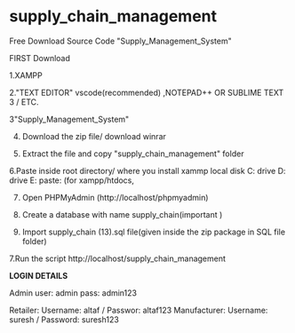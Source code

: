 # supply_chain_management

Free Download Source Code "Supply_Management_System"

FIRST Download

1.XAMPP

2."TEXT EDITOR" vscode(recommended) ,NOTEPAD++ OR SUBLIME TEXT 3 / ETC.

3"Supply_Management_System"

4. Download the zip file/ download winrar

5. Extract the file and copy "supply_chain_management" folder

6.Paste inside root directory/ where you install xammp local disk C: drive D: drive E: paste: (for xampp/htdocs, 

7. Open PHPMyAdmin (http://localhost/phpmyadmin)

8. Create a database with name supply_chain(important )

6. Import supply_chain (13).sql file(given inside the zip package in SQL file folder)

7.Run the script http://localhost/supply_chain_management


**LOGIN DETAILS** 

Admin
user: admin
pass: admin123

Retailer: Username: altaf / Passwor: altaf123 Manufacturer: Username: suresh / Password: suresh123

